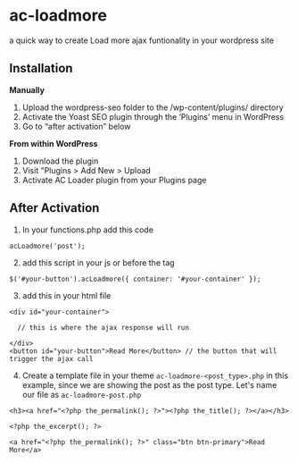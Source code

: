# ac-loadmore
a quick way to create Load more ajax funtionality in your wordpress site

## Installation
**Manually**
1. Upload the wordpress-seo folder to the /wp-content/plugins/ directory
2. Activate the Yoast SEO plugin through the ‘Plugins’ menu in WordPress
3. Go to “after activation” below

**From within WordPress**
1. Download the plugin
2. Visit "Plugins > Add New > Upload
3. Activate AC Loader plugin from your Plugins page

## After Activation
1. In your functions.php add this code 
```
acLoadmore('post');
```
2. add this script in your js or before the </body> tag
```
$('#your-button').acLoadmore({ container: '#your-container' });
```
3. add this in your html file
```
<div id="your-container">

  // this is where the ajax response will run
  
</div>
<button id="your-button">Read More</button> // the button that will trigger the ajax call
```
4. Create a template file in your theme `ac-loadmore-<post_type>.php`
in this example, since we are showing the post as the post type. Let's name our file as `ac-loadmore-post.php`
```
<h3><a href="<?php the_permalink(); ?>"><?php the_title(); ?></a></h3>

<?php the_excerpt(); ?>

<a href="<?php the_permalink(); ?>" class="btn btn-primary">Read More</a>
```

